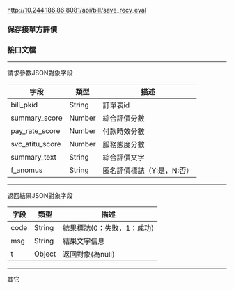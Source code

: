 http://10.244.186.86:8081/api/bill/save_recv_eval

### 保存接單方評價

### 接口文檔

***

請求參數JSON對象字段

| 字段            | 類型   | 描述                       |
| --------------- | ------ | -------------------------- |
| bill_pkid       | String | 訂單表id                   |
| summary_score   | Number | 綜合評價分數               |
| pay_rate_score  | Number | 付款時效分數               |
| svc_atitu_score | Number | 服務態度分數               |
| summary_text    | String | 綜合評價文字               |
| f_anomus        | String | 匿名評價標誌（Y:是，N:否） |

***

返回結果JSON對象字段

| 字段 | 類型   | 描述                       |
| ---- | ------ | -------------------------- |
| code | String | 結果標誌(0：失敗，1：成功) |
| msg  | String | 結果文字信息               |
| t    | Object | 返回對象(為null)           |

***

其它

